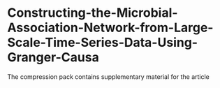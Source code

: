 # Constructing-the-Microbial-Association-Network-from-Large-Scale-Time-Series-Data-Using-Granger-Causa
The compression pack contains supplementary material for the article
